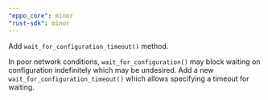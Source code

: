 ```yaml
---
"eppo_core": minor
"rust-sdk": minor
---
```


Add `wait_for_configuration_timeout()` method.

In poor network conditions, `wait_for_configuration()` may block waiting on configuration indefinitely which may be undesired. Add a new `wait_for_configuration_timeout()` which allows specifying a timeout for waiting.
